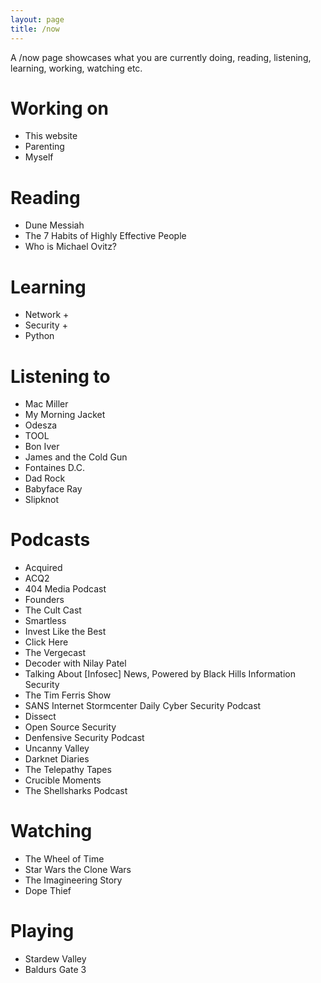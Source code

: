 ```yaml
---
layout: page
title: /now
---
```


A /now page showcases what you are currently doing, reading, listening, learning, working, watching etc.

# Working on

- This website
- Parenting
- Myself

# Reading

- Dune Messiah 
- The 7 Habits of Highly Effective People
- Who is Michael Ovitz?

# Learning

- Network +
- Security +
- Python

# Listening to

- Mac Miller
- My Morning Jacket
- Odesza
- TOOL
- Bon Iver
- James and the Cold Gun
- Fontaines D.C.
- Dad Rock
- Babyface Ray
- Slipknot

# Podcasts

- Acquired
- ACQ2
- 404 Media Podcast
- Founders
- The Cult Cast
- Smartless
- Invest Like the Best
- Click Here
- The Vergecast
- Decoder with Nilay Patel
- Talking About [Infosec] News, Powered by Black Hills Information Security
- The Tim Ferris Show
- SANS Internet Stormcenter Daily Cyber Security Podcast
- Dissect
- Open Source Security
- Denfensive Security Podcast
- Uncanny Valley
- Darknet Diaries
- The Telepathy Tapes
- Crucible Moments
- The Shellsharks Podcast

# Watching

- The Wheel of Time
- Star Wars the Clone Wars
- The Imagineering Story
- Dope Thief

# Playing

- Stardew Valley
- Baldurs Gate 3
